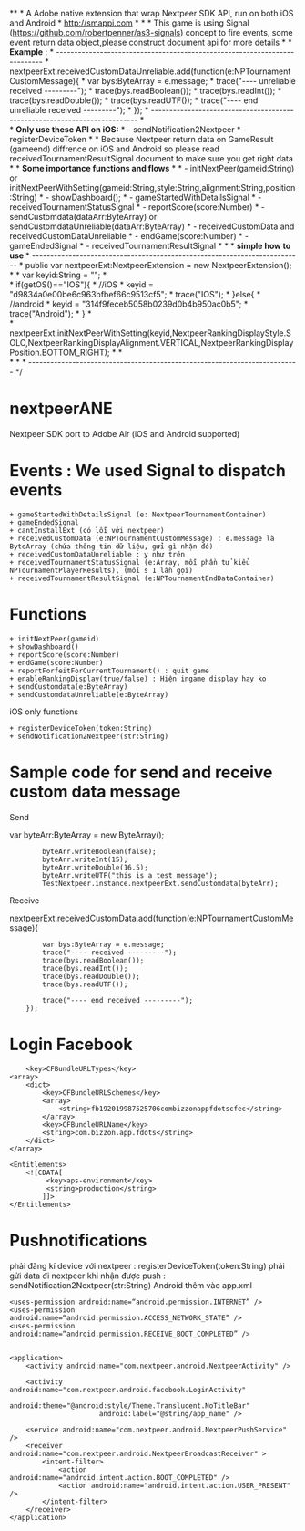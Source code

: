 **
	 * A Adobe native extension that wrap Nextpeer SDK API, run on both iOS and Android
	 * http://smappi.com
	 * 
	 * 
	 * This game is using Signal (https://github.com/robertpenner/as3-signals) concept to fire events, some event return data object,please construct document api for more details 
	 * 
	 * <b>Example</b> :
	 * --------------------------------------------------------------------------
	 * 			nextpeerExt.receivedCustomDataUnreliable.add(function(e:NPTournamentCustomMessage){
	 *				var bys:ByteArray = e.message;
	 *				trace("---- unreliable received ---------");
	 *	 			trace(bys.readBoolean());
	 *				trace(bys.readInt());
	 *				trace(bys.readDouble());
	 *				trace(bys.readUTF());
	 *				trace("---- end unreliable received ---------"); 
	 *			});
	 * --------------------------------------------------------------------------
	 *  
	 * <b>Only use these API on iOS:</b>
	 * - sendNotification2Nextpeer
	 * - registerDeviceToken
	 * 
	 * Because Nextpeer return data on GameResult (gameend) diffrence on iOS and Android so please read receivedTournamentResultSignal document to make sure you get right data
	 * 
	 * <b>Some importance functions and flows</b>
	 * 
	 * - initNextPeer(gameid:String) or initNextPeerWithSetting(gameid:String,style:String,alignment:String,position:String)
	 * - showDashboard();
	 * - gameStartedWithDetailsSignal
	 * - receivedTournamentStatusSignal
	 * - reportScore(score:Number)
	 * - sendCustomdata(dataArr:ByteArray) or sendCustomdataUnreliable(dataArr:ByteArray)
	 * - receivedCustomData and receivedCustomDataUnreliable
	 * - endGame(score:Number)
	 * - gameEndedSignal
	 * - receivedTournamentResultSignal
	 * 
	 *
	 * <b> simple how to use </b>
	 * --------------------------------------------------------------------------
	 * 			public var nextpeerExt:NextpeerExtension = new NextpeerExtension();
	 * 
	 * 			var keyid:String = "";
	 *			
	 *			if(getOS()=="IOS"){
	 *				//iOS
	 *				keyid = "d9834a0e00be6c963bfbef66c9513cf5";
	 *				trace("IOS");
	 *			}else{
	 *				//android
	 *				keyid = "314f9feceb5058b0239d0b4b950ac0b5";
	 *				trace("Android");
	 *			}
	 *			
	 *			nextpeerExt.initNextPeerWithSetting(keyid,NextpeerRankingDisplayStyle.SOLO,NextpeerRankingDisplayAlignment.VERTICAL,NextpeerRankingDisplayPosition.BOTTOM_RIGHT);
	 *
	 * 			
	 * 
	 * 
	 * --------------------------------------------------------------------------
	 */




nextpeerANE
===========
Nextpeer SDK port to Adobe Air (iOS and Android supported)


Events : We used Signal to dispatch events
===========

	+ gameStartedWithDetailsSignal (e: NextpeerTournamentContainer)
	+ gameEndedSignal
	+ cantInstallExt (có lỗi với nextpeer)
	+ receivedCustomData (e:NPTournamentCustomMessage) : e.message là ByteArray (chứa thông tin dữ liệu, gửi gì nhận đó)
	+ receivedCustomDataUnreliable : y như trên
	+ receivedTournamentStatusSignal (e:Array, mỗi phần tử kiểu NPTournamentPlayerResults), (mỗi s 1 lần gọi)
	+ receivedTournamentResultSignal (e:NPTournamentEndDataContainer)

Functions
===========

	+ initNextPeer(gameid)
	+ showDashboard()
	+ reportScore(score:Number)
	+ endGame(score:Number)
	+ reportForfeitForCurrentTournament() : quit game
	+ enableRankingDisplay(true/false) : Hiện ingame display hay ko
	+ sendCustomdata(e:ByteArray)
	+ sendCustomdataUnreliable(e:ByteArray)

iOS only functions

	+ registerDeviceToken(token:String)
	+ sendNotification2Nextpeer(str:String)

Sample code for send and receive custom data message
===========

Send

var byteArr:ByteArray = new ByteArray();

			byteArr.writeBoolean(false);
			byteArr.writeInt(15);
			byteArr.writeDouble(16.5);
			byteArr.writeUTF("this is a test message"); 
			TestNextpeer.instance.nextpeerExt.sendCustomdata(byteArr);

Receive

nextpeerExt.receivedCustomData.add(function(e:NPTournamentCustomMessage){

			var bys:ByteArray = e.message;
			trace("---- received ---------");
			trace(bys.readBoolean());
			trace(bys.readInt());
			trace(bys.readDouble());
			trace(bys.readUTF());
			
			trace("---- end received ---------"); 
		});

Login Facebook
===========

        <key>CFBundleURLTypes</key>
	<array>
		<dict>
			<key>CFBundleURLSchemes</key>
			<array>
				<string>fb192019987525706combizzonappfdotscfec</string>
			</array>
			<key>CFBundleURLName</key>
			<string>com.bizzon.app.fdots</string>
		</dict>
	</array>
	
	<Entitlements>
		<![CDATA[ 
	         <key>aps-environment</key> 
	         <string>production</string> 
	      	]]> 
	</Entitlements>

Pushnotifications
===========

phải đăng kí device với nextpeer : registerDeviceToken(token:String)
phải gửi data đi nextpeer khi nhận được push : sendNotification2Nextpeer(str:String)
Android thêm vào app.xml

	<uses-permission android:name=“android.permission.INTERNET” />	
	<uses-permission android:name=“android.permission.ACCESS_NETWORK_STATE” />	
	<uses-permission android:name=“android.permission.RECEIVE_BOOT_COMPLETED” />

		    
	<application>
		<activity android:name="com.nextpeer.android.NextpeerActivity" />   
		    	
		<activity android:name="com.nextpeer.android.facebook.LoginActivity"
				          android:theme="@android:style/Theme.Translucent.NoTitleBar"
				          android:label="@string/app_name" />
				 
		<service android:name="com.nextpeer.android.NextpeerPushService" />
		<receiver android:name="com.nextpeer.android.NextpeerBroadcastReceiver" >
			<intent-filter>
				<action android:name="android.intent.action.BOOT_COMPLETED" />
				<action android:name="android.intent.action.USER_PRESENT" />
			</intent-filter>
		</receiver>	
	</application>


